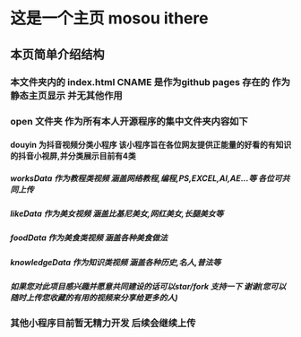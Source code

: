 # 这是一个主页 mosou ithere
## 本页简单介绍结构 
### 本文件夹内的 index.html CNAME 是作为github pages 存在的 作为静态主页显示 并无其他作用
### open 文件夹 作为所有本人开源程序的集中文件夹内容如下
#### douyin 为抖音视频分类小程序 该小程序旨在各位网友提供正能量的好看的有知识的抖音小视屏,并分类展示目前有4类
##### worksData 作为教程类视频 涵盖网络教程,编程,PS,EXCEL,AI,AE...等 各位可共同上传
##### likeData 作为美女视频 涵盖比基尼美女,网红美女,长腿美女等
##### foodData 作为美食类视频 涵盖各种美食做法
##### knowledgeData 作为知识类视频 涵盖各种历史,名人,普法等
##### 如果您对此项目感兴趣并愿意共同建设的话可以star/fork 支持一下 谢谢(您可以随时上传您收藏的有用的视频来分享给更多的人)
### 其他小程序目前暂无精力开发 后续会继续上传
